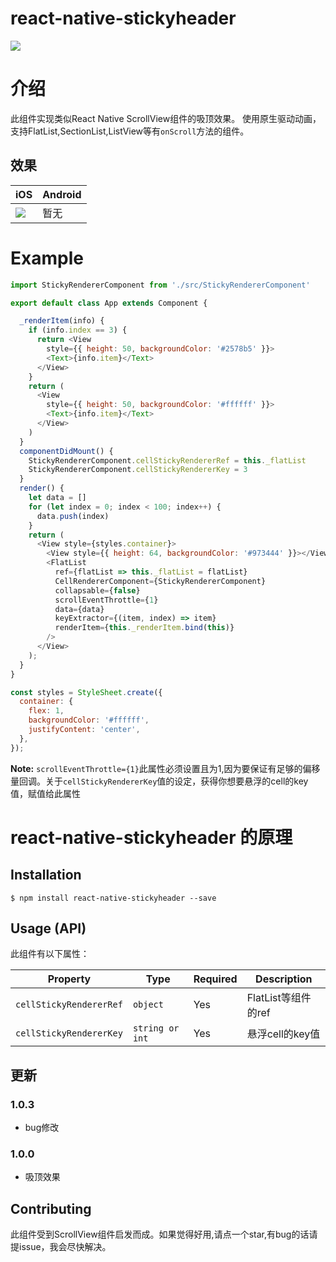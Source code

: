 # react-native-stickyheader
[![](https://img.shields.io/npm/dm/react-native-stickyheader.svg?style=flat-square)](https://www.npmjs.com/package/react-native-stickyheader)

# 介绍

此组件实现类似React Native ScrollView组件的吸顶效果。
使用原生驱动动画，支持FlatList,SectionList,ListView等有`onScroll`方法的组件。

## 效果

| iOS | Android |
| --- | ------- |
| ![](./example/QQ20180122-113919-HD) | 暂无 |

# Example

```js
import StickyRendererComponent from './src/StickyRendererComponent'

export default class App extends Component {

  _renderItem(info) {
    if (info.index == 3) {
      return <View
        style={{ height: 50, backgroundColor: '#2578b5' }}>
        <Text>{info.item}</Text>
      </View>
    }
    return (
      <View
        style={{ height: 50, backgroundColor: '#ffffff' }}>
        <Text>{info.item}</Text>
      </View>
    )
  }
  componentDidMount() {
    StickyRendererComponent.cellStickyRendererRef = this._flatList
    StickyRendererComponent.cellStickyRendererKey = 3
  }
  render() {
    let data = []
    for (let index = 0; index < 100; index++) {
      data.push(index)
    }
    return (
      <View style={styles.container}>
        <View style={{ height: 64, backgroundColor: '#973444' }}></View>
        <FlatList
          ref={flatList => this._flatList = flatList}
          CellRendererComponent={StickyRendererComponent}
          collapsable={false}
          scrollEventThrottle={1}
          data={data}
          keyExtractor={(item, index) => item}
          renderItem={this._renderItem.bind(this)}
        />
      </View>
    );
  }
}

const styles = StyleSheet.create({
  container: {
    flex: 1,
    backgroundColor: '#ffffff',
    justifyContent: 'center',
  },
});
```
**Note:** `scrollEventThrottle={1}`此属性必须设置且为1,因为要保证有足够的偏移量回调。关于`cellStickyRendererKey`值的设定，获得你想要悬浮的cell的key值，赋值给此属性


# react-native-stickyheader 的原理




## Installation

```
$ npm install react-native-stickyheader --save
```


## Usage (API)

此组件有以下属性：

| Property | Type | Required | Description |
| -------- | ---- | -------- | ----------- |
| `cellStickyRendererRef` | `object` | Yes | FlatList等组件的ref  |
| `cellStickyRendererKey` | `string or int` | Yes | 悬浮cell的key值 |

## 更新

### 1.0.3

- bug修改

### 1.0.0

- 吸顶效果

## Contributing

此组件受到ScrollView组件启发而成。如果觉得好用,请点一个star,有bug的话请提issue，我会尽快解决。

